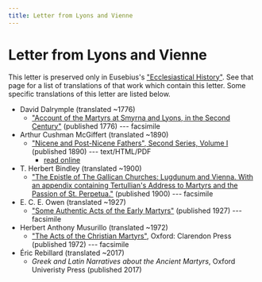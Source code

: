 ```yaml
---
title: Letter from Lyons and Vienne
---
```


# Letter from Lyons and Vienne

This letter is preserved only in Eusebius's ["Ecclesiastical History"](eusebius-ecclesiasticalhistory.html). See that page for a list of translations of that work which contain this letter. Some specific translations of this letter are listed below.

* David Dalrymple (translated ~1776)
  * ["Account of the Martyrs at Smyrna and Lyons, in the Second Century"](https://archive.org/details/accountofthemart00unknuoft) (published 1776) --- facsimile
* Arthur Cushman McGiffert (translated ~1890)
  * ["Nicene and Post-Nicene Fathers", Second Series, Volume I](https://ccel.org/ccel/schaff/npnf201/npnf201) (published 1890) --- text/HTML/PDF
    * [read online](https://ccel.org/ccel/schaff/npnf201/npnf201.iii.x.ii.html#fnf_iii.x.ii-p2.2)
* T. Herbert Bindley (translated ~1900)
  * ["The Epistle of The Gallican Churches: Lugdunum and Vienna. With an appendix containing Tertullian's Address to Martyrs and the Passion of St. Perpetua."](https://archive.org/details/epistleofgallica00tertuoft) (published 1900) --- facsimile
* E. C. E. Owen (translated ~1927)
  * ["Some Authentic Acts of the Early Martyrs"](someauthenticactsoftheearlymartyrs.html) (published 1927) --- facsimile
* Herbert Anthony Musurillo (translated ~1972)
  * ["The Acts of the Christian Martyrs"](https://www.scribd.com/document/249295097/Musurillo-Acts-of-the-Christian-Martyrs), Oxford: Clarendon Press (published 1972) --- facsimile
* Éric Rebillard (translated ~2017)
  * *Greek and Latin Narratives about the Ancient Martyrs*, Oxford Univeristy Press (published 2017)
